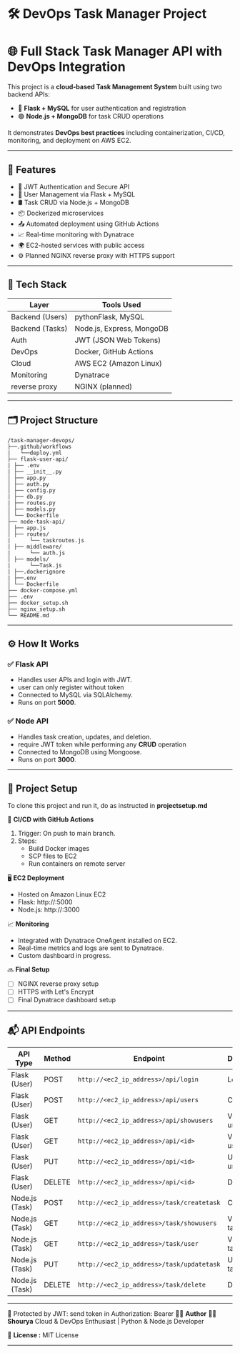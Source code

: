 # 🛠️ DevOps Task Manager Project


# 🌐 Full Stack Task Manager API with DevOps Integration

 
This project is a **cloud-based Task Management System** built using two backend APIs:
 
- 🐍 **Flask + MySQL** for user authentication and registration
- 🟢 **Node.js + MongoDB** for task CRUD operations
 
It demonstrates **DevOps best practices** including containerization, CI/CD, monitoring, and deployment on AWS EC2.

 
---

## 🚀 Features

 
- 🔐 JWT Authentication and Secure API
- 🧰 User Management via Flask + MySQL
- 🛢️ Task CRUD via Node.js + MongoDB
- 📦 Dockerized microservices
- 📤 Automated deployment using GitHub Actions
- 📈 Real-time monitoring with Dynatrace
- 🌍 EC2-hosted services with public access
- ⚙️ Planned NGINX reverse proxy with HTTPS support

  
---
 
## 🧱 Tech Stack
 
| Layer           | Tools Used               |
|-----------------|--------------------------|
| Backend (Users) | pythonFlask, MySQL       |
| Backend (Tasks) | Node.js, Express, MongoDB|
| Auth            | JWT (JSON Web Tokens)    |
| DevOps          | Docker, GitHub Actions   |
| Cloud           | AWS EC2 (Amazon Linux)   |
| Monitoring      | Dynatrace                |
| reverse proxy   | NGINX (planned)          |

 
---
 
## 🗂️ Project Structure

```
/task-manager-devops/
├──.github/workflows
|   └──deploy.yml
├── flask-user-api/
| ├── .env
| ├── __init__.py
│ ├── app.py 
│ ├── auth.py 
│ ├── config.py
| ├── db.py 
| ├── routes.py 
│ ├── models.py 
│ └── Dockerfile 
├── node-task-api/
│ ├── app.js 
│ ├── routes/ 
|      └── taskroutes.js
| ├── middleware/ 
|      └── auth.js
│ ├── models/ 
|      └──Task.js
| ├──.dockerignore
| ├──.env
│ └── Dockerfile 
├── docker-compose.yml 
├── .env 
├── docker_setup.sh
├── nginx_setup.sh
└── README.md
```
---

## ⚙️ How It Works
 
### ✅ Flask API
 
- Handles user APIs and login with JWT.
- user can only register without token
- Connected to MySQL via SQLAlchemy.
- Runs on port **5000**.
 
### ✅ Node API
 
- Handles task creation, updates, and deletion.
- require JWT token while performing any **CRUD** operation 
- Connected to MongoDB using Mongoose.
- Runs on port **3000**.
 
--- 

## 🐳 Project Setup

To clone this project and run it, do as instructed in **projectsetup.md**

🔁 **CI/CD with GitHub Actions**
1. Trigger: On push to main branch.
2. Steps:
    - Build Docker images
    - SCP files to EC2
    - Run containers on remote server
  
🖥️ **EC2 Deployment**
  - Hosted on Amazon Linux EC2
  - Flask: http://:5000
  - Node.js: http://:3000

📈 **Monitoring**
   - Integrated with Dynatrace OneAgent installed on EC2.
   - Real-time metrics and logs are sent to Dynatrace.
   - Custom dashboard in progress.

🔜 **Final Setup**
   - [ ] NGINX reverse proxy setup
   - [ ] HTTPS with Let's Encrypt
   - [ ] Final Dynatrace dashboard setup

---

## 📬 API Endpoints

| API Type       | Method      | Endpoint                                    | Description           | Auth Required |
|----------------|-------------|---------------------------------------------|------------------------|----------------|
| Flask (User) | POST | `http://<ec2_ip_address>/api/login`               | Login user            | No             |
| Flask (User) | POST | `http://<ec2_ip_address>/api/users`               | Create user           | No             |
| Flask (User) | GET | `http://<ec2_ip_address>/api/showusers`           | View all users        | Yes (JWT)      |
| Flask (User) | GET | `http://<ec2_ip_address>/api/<id>`           | View single user      | Yes (JWT)      |
| Flask (User) | PUT | `http://<ec2_ip_address>/api/<id>`         | Update user           | Yes (JWT)      |
| Flask (User) | DELETE | `http://<ec2_ip_address>/api/<id>`           | Delete user           | Yes (JWT)      |
| Node.js (Task) | POST | `http://<ec2_ip_address>/task/createtask`    | Create task           | Yes (JWT)      |
| Node.js (Task) | GET | `http://<ec2_ip_address>/task/showusers`     | View all tasks        | Yes (JWT)      |
| Node.js (Task) | GET | `http://<ec2_ip_address>/task/user`          | View user's tasks     | Yes (JWT)      |
| Node.js (Task) | PUT | `http://<ec2_ip_address>/task/updatetask`    | Update task           | Yes (JWT)      |
| Node.js (Task) | DELETE | `http://<ec2_ip_address>/task/delete`        | Delete task           | Yes (JWT)      |

---

🔐 Protected by JWT: send token in Authorization: Bearer <token>
🧑‍💻 **Author**
👩‍💻 **Shourya**
Cloud & DevOps Enthusiast | Python & Node.js Developer

📜 **License :**
MIT License
 
---

 
